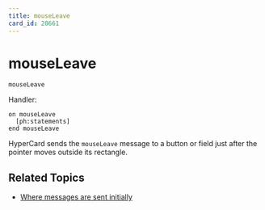 ```yaml
---
title: mouseLeave
card_id: 20661
---
```


# mouseLeave

```
mouseLeave
```

Handler:

```
on mouseLeave
  [ph:statements]
end mouseLeave
```

HyperCard sends the `mouseLeave` message to a button or field just after the pointer moves outside its rectangle.

## Related Topics

* [Where messages are sent initially](/HyperTalkReference/systemmessages/Where-messages-are-sent-initially)

